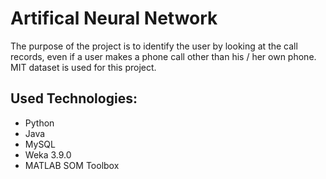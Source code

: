 # Artifical Neural Network

The purpose of the project is to identify the user by looking at the call records, even if a user makes a
phone call other than his / her own phone. MIT dataset is used for this project.
<br/>
## Used Technologies:
- Python
- Java
- MySQL
- Weka 3.9.0
- MATLAB SOM Toolbox

